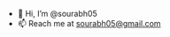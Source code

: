 - 👋 Hi, I’m @sourabh05
- 📫 Reach me at sourabh05@gmail.com

<!---
sourabh05/sourabh05 is a ✨ special ✨ repository because its `README.md` (this file) appears on your GitHub profile.
You can click the Preview link to take a look at your changes.
--->
